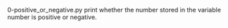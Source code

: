 0-positive_or_negative.py print whether the number stored in the variable 
number is positive or negative.
